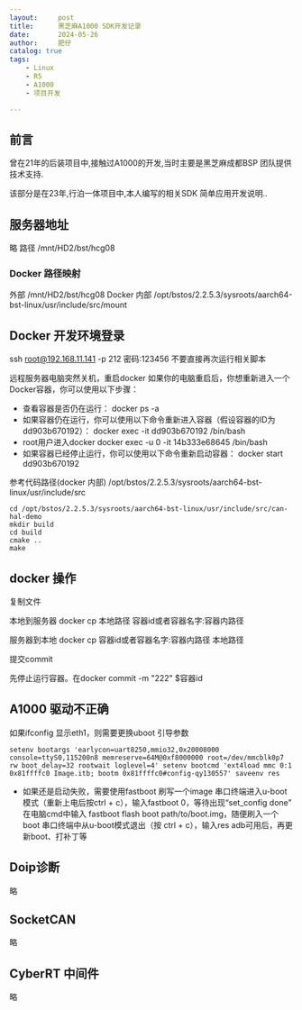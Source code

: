 ```yaml
---
layout:     post
title:      黑芝麻A1000 SDK开发记录
date:       2024-05-26
author:     肥仔
catalog: true
tags:
    - Linux
    - R5
    - A1000
    - 项目开发

--- 
```


## 前言

曾在21年的后装项目中,接触过A1000的开发,当时主要是黑芝麻成都BSP 团队提供技术支持. 

该部分是在23年,行泊一体项目中,本人编写的相关SDK 简单应用开发说明..


## 服务器地址

略
路径 /mnt/HD2/bst/hcg08
### Docker 路径映射

外部 /mnt/HD2/bst/hcg08
Docker 内部 /opt/bstos/2.2.5.3/sysroots/aarch64-bst-linux/usr/include/src/mount
## Docker 开发环境登录

ssh root@192.168.11.141 -p 212
密码:123456
不要直接再次运行相关脚本

远程服务器电脑突然关机，重启docker
如果你的电脑重启后，你想重新进入一个Docker容器，你可以使用以下步骤：
 - 查看容器是否仍在运行：
docker ps -a
 - 如果容器仍在运行，你可以使用以下命令重新进入容器（假设容器的ID为dd903b670192）：
docker exec -it dd903b670192 /bin/bash
 - root用户进入docker
docker exec -u 0 -it 14b333e68645 /bin/bash
 - 如果容器已经停止运行，你可以使用以下命令重新启动容器：
docker start dd903b670192

参考代码路径(docker 内部)
/opt/bstos/2.2.5.3/sysroots/aarch64-bst-linux/usr/include/src

```
cd /opt/bstos/2.2.5.3/sysroots/aarch64-bst-linux/usr/include/src/can-hal-demo
mkdir build
cd build 
cmake ..
make
```


## docker 操作
复制文件

本地到服务器
docker cp 本地路径 容器id或者容器名字:容器内路径

服务器到本地
docker cp 容器id或者容器名字:容器内路径 本地路径

提交commit

 先停止运行容器。在docker commit -m "222" $容器id
## A1000 驱动不正确
如果ifconfig 显示eth1，则需要更换uboot 引导参数

```
setenv bootargs 'earlycon=uart8250,mmio32,0x20008000 console=ttyS0,115200n8 memreserve=64M@0xf8000000 root=/dev/mmcblk0p7 rw boot_delay=32 rootwait loglevel=4' setenv bootcmd 'ext4load mmc 0:1 0x81ffffc0 Image.itb; bootm 0x81ffffc0#config-qy130557' saveenv res
```

 - 如果还是启动失败，需要使用fastboot 刷写一个image
串口终端进入u-boot模式（重新上电后按ctrl + c），输入fastboot 0，等待出现“set_config done”
在电脑cmd中输入 fastboot flash boot path/to/boot.img，随便刷入一个boot
串口终端中从u-boot模式退出（按 ctrl + c），输入res
adb可用后，再更新boot、打补丁等

## Doip诊断
略
## SocketCAN
略
## CyberRT 中间件
略